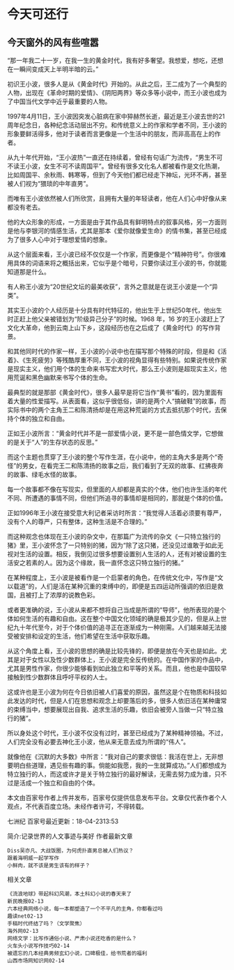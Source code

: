 # 今天可还行
## 今天窗外的风有些喧嚣

“那一年我二十一岁，在我一生的黄金时代，我有好多奢望。我想爱，想吃，还想在一瞬间变成天上半明半暗的云。”

初识王小波，很多人是从《黄金时代》开始的。从此之后，王二成为了一个典型的人物，出现在《革命时期的爱情》、《阴阳两界》等众多等小说中，而王小波也成为了中国当代文学中近乎最重要的人物。

1997年4月11日，王小波因突发心脏病在家中猝赫然长逝，最近是王小波去世的21周年纪念日，各种纪念活动层出不穷。和传统意义上的作家和学者不同，王小波的形象要鲜活得多，他对于读者而言更像是一个生活中的朋友，而非高高在上的作者。

从九十年代开始，“王小波热”一直还在持续着，曾经有句话广为流传，“男生不可不读王小波，女生不可不读周国平”。曾经有很多文化名人都被看作是文化热潮，比如周国平、余秋雨、韩寒等，但到了今天他们都已经走下神坛，光环不再，甚至被人们视为“猥琐的中年直男”。

而唯有王小波依然被人们所欣赏，且拥有大量的年轻读者，他在人们心中好像从来都没有老去。

他的大众形象的形成，一方面是由于其作品具有鲜明特点的叙事风格，另一方面则是他与李银河的情感生活，尤其是那本《爱你就像爱生命》的情书集，甚至已经成为了很多人心中对于理想爱情的想象。

从这个层面来看，王小波已经不仅仅是一个作家，而更像是个“精神符号”。你很难用具体的词语来将之概括出来，它似乎是个暗号，只要你读过王小波的书，你就能知道那是什么。

有人称王小波为“20世纪文坛的最美收获”，言外之意就是在说王小波是一个“异类”。

其实王小波的个人经历是十分具有时代特征的，他出生于上世纪50年代，他出生时正赶上他父亲被错划为“阶级异己分子”的时候。1968 年，16 岁的王小波赶上了文化大革命，他到云南上山下乡，这段经历也在之后成了《黄金时代》的写作背景。

和其他同时代的作家一样，王小波的小说中也在描写那个特殊的时段，但是和《活着》、《生死疲劳》等残酷厚重不同，王小波的视角显得有些特别。如果说传统作家是现实主义，他们用个体的生命来书写宏大时代，那么王小波则是超现实主义，他用荒诞和黑色幽默来书写个体的生命。

最典型的就是那部《黄金时代》，很多人最早是将它当作“黄书”看的，因为里面有着大量的性爱描写。从表面看，这似乎很低俗，讲的是两个人“搞破鞋”的故事，而实际书中的两个主角王二和陈清扬却是在用这种荒诞的方式去抵抗那个时代，去保持个体的独立和自由。

正如王小波所言：“黄金时代并不是一部爱情小说，更不是一部色情文学，它想做的是关于“人”的生存状态的反思。”

而这个主题也贯穿了王小波的整个写作生涯，在小说中，他的主角大多是两个“奇怪”的男女，在看完王二和陈清扬的故事之后，我们看到了无双的故事、红拂夜奔的故事、绿毛水怪的故事。

每一个故事都不像在写现实，但里面的人却都是真实的个体，他们也许生活的年代不同、所遭遇的事情不同，但他们所追寻的事情却是相同的，那就是个体的价值。

正如1996年王小波在接受意大利记者采访时所言：“我觉得人活着必须要有尊严，没有个人的尊严，只有整体，这种生活是不合理的。”

而这种观念也体现在王小波的杂文中，在那篇广为流传的杂文《一只特立独行的猪》里，王小波怀念了一只特别的猪，因为“除了这只猪，还没见过谁敢于如此无视对生活的设置。相反，我倒见过很多想要设置别人生活的人，还有对被设置的生活安之若素的人。因为这个缘故，我一直怀念这只特立独行的猪。”

在某种程度上，王小波是被看作是一个启蒙者的角色，在传统文化中，写作是“文以载道”的，人们是活在某种沉重的束缚中的，即便是五四运动所强调的依旧是救国，且被打上了浓厚的说教色彩。

或者更准确的说，王小波从来都不想将自己当成是所谓的“导师”，他所表现的是个体如何生活的有趣和自由。这在整个中国文化领域的确是极其少见的，但是从上世纪九十年代至今，对于个体价值的追寻正在逐渐成为一种刚需。人们越来越无法接受被安排和设定的生活，他们希望在生活中获取乐趣。

从这个角度上看，王小波的思想的确是比较先锋的，即便是放在今天也是如此。尤其是对于女性以及性少数群体上，王小波是完全反传统的。在中国作家的作品中，尤其是男性作家，你很少能够看到如此独立和平等的关系。而且，他也是中国较早接触到性少数群体且呼吁平权的人士。

这或许也是王小波为何在今日依旧被人们喜爱的原因，虽然这是个在物质和科技如此发达的时代，但是人们在思想和观念上却要落后的多，很多人依旧活在某种庸常的束缚当中，想要展现出自我、追求生活的乐趣，依旧会被旁人当做一只“特立独行的猪”。

所以身处这个时代，王小波不仅没有过时，甚至已经成为了某种精神领袖。不过，人们完全没有必要去神化王小波，他从来无意去成为所谓的“伟人”。

就像他在《沉默的大多数》中所言：“我对自己的要求很低：我活在世上，无非想要明白些道理，遇见些有趣的事。倘能如我愿，我的一生就算成功。”人们都想成为特立独行的人，而这或许才是关于特立独行的最好解读，无需去努力成为谁，只不过是活成一个独立和自由的个体。

本文由百家号作者上传并发布，百家号仅提供信息发布平台。文章仅代表作者个人观点，不代表百度立场。未经作者许可，不得转载。

七洲纪
百家号最近更新：18-04-2313:53

简介:记录世界的人文事迹与美好
作者最新文章

    Diss吴亦凡、大战饭圈，为何虎扑直男总被人们热议？
    跟着海明威一起学写作
    小鲜肉，就不该是男生该有的样子？

相关文章

    《流浪地球》带起科幻风潮，本土科幻小说的春天来了
    新民晚报02-13
    六本经典网络小说，每一本都塑造了一个不平凡的主角，你都看过吗
    趣读net02-13
    手稿时代终结了吗？（文学聚焦）
    海外网02-13
    网络文学：比写作通俗小说、严肃小说还吃香的是什么？
    火车头小说写作技巧02-14
    被遗忘的几本经典男频玄幻小说，口碑极佳，给书荒者的福利
    山西市场网知识网02-14

